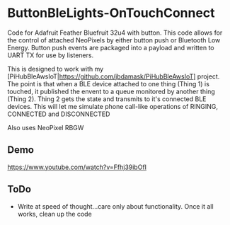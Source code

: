 # ButtonBleLights-OnTouchConnect
Code for Adafruit Feather Bluefruit 32u4 with button. This code allows for the control of attached NeoPixels by either button push or Bluetooth Low Energy. Button push events are packaged into a payload and written to UART TX for use by listeners.

This is designed to work with my [PiHubBleAwsIoT|https://github.com/jbdamask/PiHubBleAwsIoT] project. The point is that when a BLE device attached to one thing (Thing 1) is touched, it published the envent to a queue monitored by another thing (Thing 2). Thing 2 gets the state and transmits to it's connected BLE devices. This will let me simulate phone call-like operations of RINGING, CONNECTED and DISCONNECTED

Also uses NeoPixel RBGW

## Demo
https://www.youtube.com/watch?v=Ffhj39ibOfI

## ToDo
* Write at speed of thought...care only about functionality. Once it all works, clean up the code
